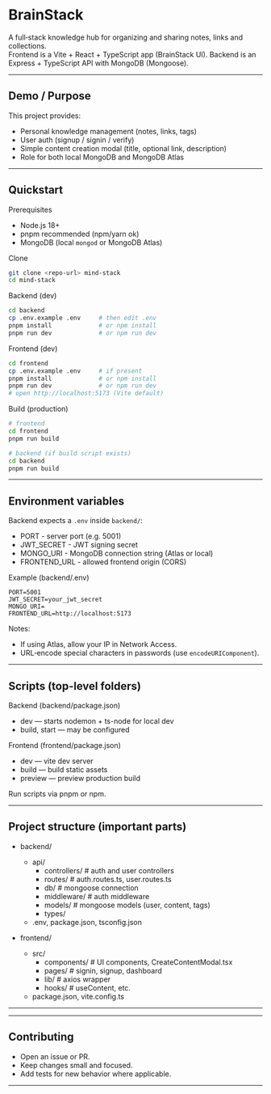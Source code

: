 # BrainStack

A full‑stack knowledge hub for organizing and sharing notes, links and collections.  
Frontend is a Vite + React + TypeScript app (BrainStack UI). Backend is an Express + TypeScript API with MongoDB (Mongoose).

---

## Demo / Purpose

This project provides:
- Personal knowledge management (notes, links, tags)
- User auth (signup / signin / verify)
- Simple content creation modal (title, optional link, description)
- Role for both local MongoDB and MongoDB Atlas

---

## Quickstart

Prerequisites
- Node.js 18+
- pnpm recommended (npm/yarn ok)
- MongoDB (local `mongod` or MongoDB Atlas)

Clone
```bash
git clone <repo-url> mind-stack
cd mind-stack
```

Backend (dev)
```bash
cd backend
cp .env.example .env     # then edit .env
pnpm install             # or npm install
pnpm run dev             # or npm run dev
```

Frontend (dev)
```bash
cd frontend
cp .env.example .env     # if present
pnpm install             # or npm install
pnpm run dev             # or npm run dev
# open http://localhost:5173 (Vite default)
```

Build (production)
```bash
# frontend
cd frontend
pnpm run build

# backend (if build script exists)
cd backend
pnpm run build
```

---

## Environment variables

Backend expects a `.env` inside `backend/`:

- PORT - server port (e.g. 5001)
- JWT_SECRET - JWT signing secret
- MONGO_URI - MongoDB connection string (Atlas or local)
- FRONTEND_URL - allowed frontend origin (CORS)

Example (backend/.env)
```
PORT=5001
JWT_SECRET=your_jwt_secret
MONGO_URI=
FRONTEND_URL=http://localhost:5173
```

Notes:
- If using Atlas, allow your IP in Network Access.
- URL‑encode special characters in passwords (use `encodeURIComponent`).

---

## Scripts (top-level folders)

Backend (backend/package.json)
- dev — starts nodemon + ts-node for local dev
- build, start — may be configured

Frontend (frontend/package.json)
- dev — vite dev server
- build — build static assets
- preview — preview production build

Run scripts via pnpm or npm.

---

## Project structure (important parts)

- backend/
  - api/
    - controllers/         # auth and user controllers
    - routes/              # auth.routes.ts, user.routes.ts
    - db/                  # mongoose connection
    - middleware/          # auth middleware
    - models/              # mongoose models (user, content, tags)
    - types/
  - .env, package.json, tsconfig.json

- frontend/
  - src/
    - components/          # UI components, CreateContentModal.tsx
    - pages/               # signin, signup, dashboard
    - lib/                 # axios wrapper
    - hooks/               # useContent, etc.
  - package.json, vite.config.ts

---



---

## Contributing

- Open an issue or PR.
- Keep changes small and focused.
- Add tests for new behavior where applicable.

---

